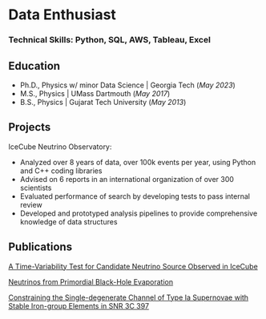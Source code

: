 # Data Enthusiast

### Technical Skills: Python, SQL, AWS, Tableau, Excel

## Education
- Ph.D., Physics w/ minor Data Science | Georgia Tech (_May 2023_)								       		
- M.S., Physics	| UMass Dartmouth (_May 2017_)	 			        		
- B.S., Physics | Gujarat Tech University (_May 2013_)

## Projects
IceCube Neutrino Observatory:
- Analyzed over 8 years of data, over 100k events per year, using Python and C++ coding libraries
- Advised on 6 reports in an international organization of over 300 scientists
- Evaluated performance of search by developing tests to pass internal review
- Developed and prototyped analysis pipelines to provide comprehensive knowledge of data structures

## Publications
[A Time-Variability Test for Candidate Neutrino Source Observed in IceCube](https://arxiv.org/abs/2110.06294)

[Neutrinos from Primordial Black-Hole Evaporation](https://arxiv.org/abs/1908.05403)

[Constraining the Single-degenerate Channel of Type Ia Supernovae with Stable Iron-group Elements in SNR 3C 397](https://iopscience.iop.org/article/10.3847/1538-4357/aa7134)
